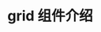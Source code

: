 # grid 组件介绍


<!-- <grid-demo name="basic"/> -->

<!-- <<< @/docs/.vuepress/components/grid/basic.vue -->

